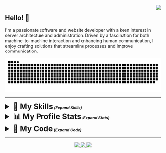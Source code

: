 <img align="right" src="https://visitor-badge.laobi.icu/badge?page_id=pnwarner.pnwarner" />

## Hello! 👋
I'm a passionate software and website developer with a keen interest in server architecture and administration. Driven by a fascination for both machine-to-machine interaction and enhancing human communication, I enjoy crafting solutions that streamline processes and improve communication.

<div align="center">
  <picture>
    <source media="(prefers-color-scheme: dark)" srcset="https://raw.githubusercontent.com/pnwarner/pnwarner/output/github-contribution-grid-snake-dark.svg" />
    <source media="(prefers-color-scheme: light)" srcset="https://raw.githubusercontent.com/pnwarner/pnwarner/output/github-contribution-grid-snake.svg" />
      <img alt="github-snake" src="https://raw.githubusercontent.com/pnwarner/pnwarner/output/github-contribution-grid-snake.svg" />
  </picture>
</div>

---

<details>
  <summary style="font-weight: bold; font-size: 1.75em"><span>🧠 My Skills</span><span style="font-size: 0.5em; font-style: italic;"> (Expand Skills)</span></summary>
  <div align="center">
      <table border="0" style="border-collapse: collapse;">
          <tr>
              <th style="border: 1px solid #ddd; padding: 10px; background-color: #f5f5f5;">Core Languages</th>
              <td style="border: 1px solid #ddd; padding: 10px;">
                  <img id="bash-icon" src="https://skillicons.dev/icons?i=bash" alt="Bash programming language" title="Bash">
                  <img id="c-icon" src="https://skillicons.dev/icons?i=c" alt="C programming language" title="C">
                  <img id="cpp-icon" src="https://skillicons.dev/icons?i=cpp" alt="C++ programming language" title="C++">
                  <img id="css-icon" src="https://skillicons.dev/icons?i=css" alt="CSS styling language" title="CSS">
                  <img id="html-icon" src="https://skillicons.dev/icons?i=html" alt="HTML structure language" title="HTML">
                  <img id="java-icon" src="https://skillicons.dev/icons?i=java" alt="Java programming language" title="Java">
                  <img id="js-icon" src="https://skillicons.dev/icons?i=js" alt="JavaScript programming language" title="JavaScript">
                  <img id="md-icon" src="https://skillicons.dev/icons?i=md" alt="Markdown formatting language" title="Markdown">
                  <img id="php-icon" src="https://skillicons.dev/icons?i=php" alt="PHP programming language" title="PHP">
                  <img id="py-icon" src="https://skillicons.dev/icons?i=py" alt="Python programming language" title="Python">
                  <img id="regex-icon" src="https://skillicons.dev/icons?i=regex" alt="Regular expressions" title="Regex">
                  <img id="ruby-icon" src="https://skillicons.dev/icons?i=ruby" alt="Ruby programming language" title="Ruby">
              </td>
          </tr>
          <tr>
              <th style="border: 1px solid #ddd; padding: 10px; background-color: #e0e0e0;">Web Technologies</th>
              <td style="border: 1px solid #ddd; padding: 10px;">
                  <img id="htmx-icon" src="https://skillicons.dev/icons?i=htmx" alt="HTMX web framework" title="HTMX">
                  <img id="sass-icon" src="https://skillicons.dev/icons?i=sass" alt="Sass preprocessor" title="Sass">
                  <img id="nodejs-icon" src="https://skillicons.dev/icons?i=nodejs" alt="Node.js runtime environment" title="Node.js">
                  <img id="express-icon" src="https://skillicons.dev/icons?i=express" alt="Express.js web framework" title="Express.js">
                  <img id="babel-icon" src="https://skillicons.dev/icons?i=babel" alt="Babel JavaScript compiler" title="Babel">
                  <img id="d3-icon" src="https://skillicons.dev/icons?i=d3" alt="D3.js data visualization library" title="D3.js">
                  <img id="jquery-icon" src="https://skillicons.dev/icons?i=jquery" alt="jQuery JavaScript library" title="jQuery">
                  <img id="npm-icon" src="https://skillicons.dev/icons?i=npm" alt="npm package manager" title="npm">
                  <img id="react-icon" src="https://skillicons.dev/icons?i=react" alt="React JavaScript library" title="React">
                  <img id="redux-icon" src="https://skillicons.dev/icons?i=redux" alt="Redux state management library" title="Redux">
                  <img id="rails-icon" src="https://skillicons.dev/icons?i=rails" alt="Ruby on Rails web framework" title="Rails">
                  <img id="selenium-icon" src="https://skillicons.dev/icons?i=selenium" alt="Selenium web automation tool" title="Selenium">
                  <img id="tensorflow-icon" src="https://skillicons.dev/icons?i=tensorflow" alt="Machine learning with Tensorflow" title="Tensorflow">
                  <img id="wordpress-icon" src="https://skillicons.dev/icons?i=wordpress" alt="WordPress content management system" title="WordPress">
              </td>
          </tr>
          <tr>
              <th style="border: 1px solid #ddd; padding: 10px; background-color: #f5f5f5;">Data Management</th>
              <td style="border: 1px solid #ddd; padding: 10px;">
                  <img id="mysql-icon" src="https://skillicons.dev/icons?i=mysql" alt="MySQL database" title="MySQL">
                  <img id="mongodb-icon" src="https://skillicons.dev/icons?i=mongodb" alt="MongoDB database" title="MongoDB">
                  <img id="postgres-icon" src="https://skillicons.dev/icons?i=postgres" alt="PostgreSQL database" title="PostgreSQL">
                  <img id="sqlite-icon" src="https://skillicons.dev/icons?i=sqlite" alt="SQLite database" title="SQLite">
              </td>
          </tr>
          <tr>
              <th style="border: 1px solid #ddd; padding: 10px; background-color: #e0e0e0;">Toolchain</th>
              <td style="border: 1px solid #ddd; padding: 10px;">
                  <img id="git-icon" src="https://skillicons.dev/icons?i=git" alt="Git version control" title="Git">
                  <img id="github-icon" src="https://skillicons.dev/icons?i=github" alt="GitHub code hosting platform" title="GitHub">
                  <img id="neovim-icon" src="https://skillicons.dev/icons?i=neovim" alt="Neovim text editor" title="Neovim">
                  <img id="vscode-icon" src="https://skillicons.dev/icons?i=vscode" alt="Visual Studio Code text editor" title="Visual Studio Code">
                  <img id="visualstudio-icon" src="https://skillicons.dev/icons?i=visualstudio" alt="Visual Studio IDE" title="Visual Studio">
                  <img id="vim-icon" src="https://skillicons.dev/icons?i=vim" alt="Vim text editor" title="Vim">
              </td>
          </tr>
          <tr>
              <th style="border: 1px solid #ddd; padding: 10px; background-color: #f5f5f5;">Platform and Systems</th>
              <td style="border: 1px solid #ddd; padding: 10px;">
                  <img id="arduino-icon" src="https://skillicons.dev/icons?i=arduino" alt="Arduino microcontroller" title="Arduino">
                  <img id="debian-icon" src="https://skillicons.dev/icons?i=debian" alt="Debian operating system" title="Debian">
                  <img id="kali-icon" src="https://skillicons.dev/icons?i=kali" alt="Kali Linux operating system" title="Kali Linux">
                  <img id="linux-icon" src="https://skillicons.dev/icons?i=linux" alt="Linux operating system" title="Linux">
                  <img id="raspberrypi-icon" src="https://skillicons.dev/icons?i=raspberrypi" alt="Raspberry Pi single-board computer" title="Raspberry Pi">
                  <img id="ubuntu-icon" src="https://skillicons.dev/icons?i=ubuntu" alt="Ubuntu operating system" title="Ubuntu">
                  <img id="windows-icon" src="https://skillicons.dev/icons?i=windows" alt="Windows operating system" title="Windows">
              </td>
          </tr>
      </table>
  </div>
</details>
<details>
  <summary style="font-weight: bold; font-size: 1.75em"><span >📊 My Profile Stats</span><span style="font-size: 0.5em; font-style: italic;"> (Expand Stats)</span></summary>
  <div align="center">
    <img src="https://streak-stats.demolab.com?user=pnwarner&theme=transparent&hide_border=true" />
  </div>
  <div align="center">
    <img align="center" src="https://github-readme-stats.vercel.app/api?username=pnwarner&theme=transparent&hide_border=true" />
  </div>
  <div align="center">
    <img src="https://github-readme-stats.vercel.app/api/top-langs/?username=pnwarner&theme=transparent&hide_border=true&hide=HTML,Jupyter+Notebook" />
  </div>
</details>
<details>
  <summary style="font-weight: bold; font-size: 1.75em"><span >💾 My Code</span><span style="font-size: 0.5em; font-style: italic;"> (Expand Code)</span></summary>
  <div>
      <table border="0" style="border-collapse: collapse;">
          <tr>
            <th style="border: 1px solid #ddd; padding: 10px; background-color: #f5f5f5;">My Projects</th>
            <td style="border: 1px solid #ddd; padding: 10px;">
              <ul align="left">
                <li><a href="https://pnwarner.github.io" target="_blank">Portfolio Page</a>
                <li><a href="https://github.com/pnwarner/crmbl" target="_blank">CRMBL CMS</a></li>
                <li><a href="https://pnwarner.github.io/blog" target="_blank">MXBlog</a></li>
                <li><a href="https://github.com/pnwarner/pbn-bot" target="_blank">PBNBot</a></li>
                <li><a href="https://paradoxresearch.net/?about" target="_blank">ParadoxResearch.net</a></li>
              </ul>
            </td>
          </tr>
          <tr>
              <th style="border: 1px solid #ddd; padding: 10px; background-color: #e0e0e0;">freeCodeCamp Certification Projects</th>
              <td style="border: 1px solid #ddd; padding: 10px;">
                <div>
                  <details>
                    <summary style="font-weight: bold; font-size: 1.25em"><span>📚 fCC Projects</span><span style="font-size: 0.5em; font-style: italic;"> (Expand Projects)</span></summary>
                    <br />
                    <details>
                      <summary>Responsive Web Design</summary>
                      <ol>
                        <li><a href="https://www.freecodecamp.org/certification/patwarner86/responsive-web-design" target="_blank">Survey Form</a></li>
                        <li><a href="https://www.freecodecamp.org/certification/patwarner86/responsive-web-design" target="_blank">Tribute Page</a></li>
                        <li><a href="https://www.freecodecamp.org/certification/patwarner86/responsive-web-design" target="_blank">Technical Documentation Page</a></li>
                        <li><a href="https://www.freecodecamp.org/certification/patwarner86/responsive-web-design" target="_blank">Product Landing Page</a></li>
                        <li><a href="https://pnwarner.github.io" target="_blank">Personal Portfolio Page</a></li>
                      </ol>
                    </details>
                    <details>
                      <summary>JavaScript Algorithms and Data Structures</summary>
                      <ol>
                        <li><a href="https://codepen.io/pnwarner/pen/yLrJXYz" target="_blank">Palindrome Checker</a></li>
                        <li><a href="https://codepen.io/pnwarner/pen/KKYMqWX" target="_blank">Roman Numeral Converter</a></li>
                        <li><a href="https://codepen.io/pnwarner/pen/bGJeRjr" target="_blank">Telephone Number Validator</a></li>
                        <li><a href="https://codepen.io/pnwarner/pen/gOyMRJW" target="_blank">Cash Register</a></li>
                        <li><a href="https://codepen.io/pnwarner/pen/bGJerdv" target="_blank">Pokemon Search App</a></li>
                      </ol>
                    </details>
                    <details>
                      <summary>Front End Development Libraries</summary>
                      <ol>
                        <li><a href="https://codepen.io/pnwarner/pen/oNOXeMm" target="_blank">Random Quote Machine</a></li>
                        <li><a href="https://codepen.io/pnwarner/pen/gOypNdj" target="_blank">Markdown Previewer</a></li>
                        <li><a href="https://codepen.io/pnwarner/pen/JjVYMav" target="_blank">Drum Machine</a></li>
                        <li><a href="https://codepen.io/pnwarner/pen/RwOWeqa" target="_blank">JavaScript Calculator</a></li>
                        <li><a href="https://codepen.io/pnwarner/pen/gOyPQrg" target="_blank">25 + 5 Clock</a></li>
                      </ol>
                    </details>
                    <details>
                      <summary>Data Visualization</summary>
                      <ol>
                        <li><a href="https://codepen.io/pnwarner/pen/eYoZqYa" target="_blank">Visualize Data with a Bar Chart</a></li>
                        <li><a href="https://codepen.io/pnwarner/pen/WNWxZgr" target="_blank">Visualize Data with a Scatterplot Graph</a></li>
                        <li><a href="https://codepen.io/pnwarner/pen/BaELaBy" target="_blank">Visualize Data with a Heatmap</a></li>
                        <li><a href="https://codepen.io/pnwarner/pen/zYXKRBB" target="_blank">Visualize Data with a Chloropleth Map</a></li>
                        <li><a href="https://codepen.io/pnwarner/pen/xxeRxQQ" target="_blank">Visualize Data with a Treemap Diagram (v1)</a></li>
                        <li><a href="https://codepen.io/pnwarner/pen/dyLOGPb" target="_blank">Visualize Data with a Treemap Diagram (v2)</a></li>
                        <li><a href="https://codepen.io/pnwarner/pen/zYXorxM" target="_blank">Visualize Data with a Treemap Diagram (v3)</a></li>
                      </ol>
                    </details>
                    <details>
                      <summary>Relational Database</summary>
                      <ol>
                        <li><a href="https://github.com/pnwarner/fcc-sql-universe" target="_blank">Celestial Bodies Database</a></li>
                        <li><a href="https://github.com/pnwarner/fcc-sql-worldcup" target="_blank">World Cup Database</a></li>
                        <li><a href="https://github.com/pnwarner/fcc-sql-salon-scheduler" target="_blank">Salon Appointment Scheduler</a></li>
                        <li><a href="https://github.com/pnwarner/fcc-sql-periodic_table" target="_blank">Periodic Table Database</a></li>
                        <li><a href="https://github.com/pnwarner/fcc-sql-number_guessing_game" target="_blank">Number Guessing Game</a></li>
                      </ol>
                    </details>
                    <details>
                      <summary>Back End Development and APIs</summary>
                      <ol>
                        <li><a href="https://github.com/pnwarner/fcc-expressjs-timestamp-microservice" target="_blank">Timestamp Microservice</a></li>
                        <li><a href="https://github.com/pnwarner/fcc-expressjs-request-header-parser-microservice" target="_blank">Request Header Parser Microservice</a></li>
                        <li><a href="https://github.com/pnwarner/fcc-expressjs-url-shortener-microservice" target="_blank">URL Shortner Microservice</a></li>
                        <li><a href="https://github.com/pnwarner/fcc-expressjs-exercise-tracker" target="_blank">Exercise Tracker</a></li>
                        <li><a href="https://github.com/pnwarner/fcc-expressjs-file-metadata-microservice" target="_blank">File Metadata Microservice</a></li>
                      </ol>
                    </details>
                    <details>
                      <summary>Quality Assurance</summary>
                      <ol>
                        <li><a href="https://github.com/pnwarner/fcc-quality_assurance-imperial-metric-converter" target="_blank">Metric-Imperial Converter</a></li>
                        <li><a href="https://github.com/pnwarner/fcc-quality_assurance-Issue-tracker" target="_blank">Issue Tracker</a></li>
                        <li><a href="https://github.com/pnwarner/fcc-quality_assurance-Personal-library" target="_blank">Personal Library</a></li>
                        <li><a href="https://github.com/pnwarner/fcc-quality_assurance-Sudoku-solver" target="_blank">Sudoku Solver</a></li>
                        <li><a href="https://github.com/pnwarner/fcc-quality_assurance-American-to-British-translator" target="_blank">American British Translator</a></li>
                      </ol>
                    </details>
                    <details>
                      <summary>Scientific Computing with Python</summary>
                      <ol>
                        <li><a href="https://www.freecodecamp.org/certification/patwarner86/scientific-computing-with-python-v7" target="_blank">Arithmetic Formatter</a></li>
                        <li><a href="https://www.freecodecamp.org/certification/patwarner86/scientific-computing-with-python-v7" target="_blank">Time Calculator</a></li>
                        <li><a href="https://www.freecodecamp.org/certification/patwarner86/scientific-computing-with-python-v7" target="_blank">Budget App</a></li>
                        <li><a href="https://www.freecodecamp.org/certification/patwarner86/scientific-computing-with-python-v7" target="_blank">Polygon Area Calculator</a></li>
                        <li><a href="https://www.freecodecamp.org/certification/patwarner86/scientific-computing-with-python-v7" target="_blank">Probability Calculator</a></li>
                      </ol>
                    </details>
                    <details>
                      <summary>Data Analysis with Python</summary>
                      <ol>
                        <li><a href="https://github.com/pnwarner/fcc-Data_Analysis_Python-mean-variance-standard-deviation-calculator" target="_blank">Mean-Variance-Standard Deviation Calculator</a></li>
                        <li><a href="https://github.com/pnwarner/fcc-Data_Analysis_Python-Demographic-data-analyzer" target="_blank">Demographic Data Analyzer</a></li>
                        <li><a href="https://github.com/pnwarner/fcc-Data_Analysis_Python-Medical-data-visualizer" target="_blank">Medical Data Visualizer</a></li>
                        <li><a href="https://github.com/pnwarner/fcc-Data_Analysis_Python-Page-view-time-series-visualizer" target="_blank">Page View Time Series Visualizer</a></li>
                        <li><a href="https://github.com/pnwarner/fcc-Data_Analysis_Python-Sea-level-predictor" target="_blank">Sea Level Predictor</a></li>
                      </ol>
                    </details>
                    <details>
                      <summary>Information Security</summary>
                      <ol>
                        <li><a href="https://github.com/pnwarner/fcc-Information_Security-Stock-price-checker" target="_blank">Stock Price Checker</a></li>
                        <li><a href="https://github.com/pnwarner/fcc-Information_Security-Anonymous-message-board" target="_blank">Anonymous Message Board</a></li>
                        <li><a href="https://github.com/pnwarner/fcc-Information_Security-Port-scanner" target="_blank">Port Scanner</a></li>
                        <li><a href="https://github.com/pnwarner/fcc-Information_Security-SHA-1-Password-cracker" target="_blank">SHA-1 Password Cracker</a></li>
                        <li><a href="https://github.com/pnwarner/fcc-Information_Security-Secure-real-time-multiplayer-game" target="_blank">Secure Realtime Multiplayer Game</a></li>
                      </ol>
                    </details>
                    <details>
                      <summary>Machine Learning with Python</summary>
                      <ol>
                        <li><a href="https://github.com/pnwarner/fcc-Machine_Learning_Python-Rock-Paper-Scissors" target="_blank">Rock Paper Scissors</a></li>
                        <li><a href="https://github.com/pnwarner/fcc-Machine_Learning_Python-Cat-and-dog-image-classifier" target="_blank">Cat and Dog Image Classifier</a></li>
                        <li><a href="https://github.com/pnwarner/fcc-Machine_Learning_Python-Book-recommendation-engine-using-knn" target="_blank">Book Recommendation Engine using KNN</a></li>
                        <li><a href="https://github.com/pnwarner/fcc-Machine_Learning_Python-Linear-regression-health-costs-calculator" target="_blank">Linear Regression Health Costs Calculator</a></li>
                        <li><a href="https://github.com/pnwarner/fcc-Machine_Learning_Python-Neural-network-SMS-text-classifier" target="_blank">Neural Network SMS Text Classifier</a></li>
                      </ol>
                    </details>
                    <details>
                      <summary>College Algebra with Python</summary>
                      <ol>
                        <li><a href="https://github.com/pnwarner/fcc-College_Algebra_with_Python-Multi-function-calculator" target="_blank">Build a Multi-Function Calculator</a></li>
                        <li><a href="https://github.com/pnwarner/fcc-College_Algebra_with_Python-Graphing-calculator" target="_blank">Build a Graphing Calculator</a></li>
                        <li><a href="https://github.com/pnwarner/fcc-College_Algebra_with_Python-Three-math-games" target="_blank">Build Three Math Games</a></li>
                        <li><a href="https://github.com/pnwarner/fcc-College_Algebra_with_Python-Financial-calculator" target="_blank">Build a Financial Calculator</a></li>
                      </ol>
                    </details>  
                  </details>
                </div>
              </td>
          </tr>
      </table>
</details>

---

<div align="center"> 
  <a href="mailto:patrick.warner@paradoxresearch.net">
    <img src="https://img.shields.io/badge/Email-Me-geen?style=for-the-badge&logo=zoho" />
  </a>
  <a href="https://www.linkedin.com/in/patrick-warner-4452292b3/" target="_blank">
    <img src="https://img.shields.io/badge/LinkedIn-0077B5?style=for-the-badge&logo=linkedin&logoColor=white" target="_blank" />
  </a>
  <a href="https://pnwarner.github.io" target="_blank">
     <img src="https://img.shields.io/badge/github-page-green?style=for-the-badge&logo=github&logoColor=white" target="_blank" />
  </a>
</div>